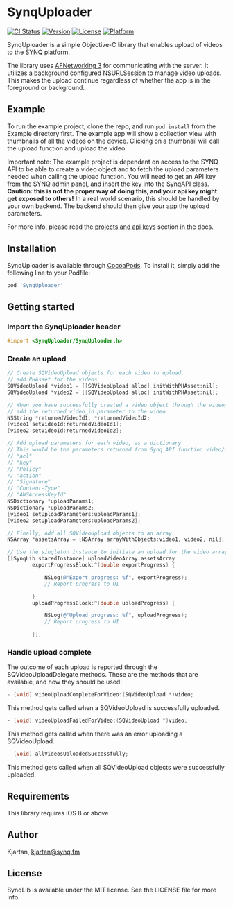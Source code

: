 # SynqUploader

[![CI Status](http://img.shields.io/travis/Kjartan/SynqUploader.svg?style=flat)](https://travis-ci.org/Kjartan/SynqUploader)
[![Version](https://img.shields.io/cocoapods/v/SynqUploader.svg?style=flat)](http://cocoapods.org/pods/SynqUploader)
[![License](https://img.shields.io/cocoapods/l/SynqUploader.svg?style=flat)](http://cocoapods.org/pods/SynqUploader)
[![Platform](https://img.shields.io/cocoapods/p/SynqUploader.svg?style=flat)](http://cocoapods.org/pods/SynqUploader)

SynqUploader is a simple Objective-C library that enables upload of videos to the [SYNQ platform](https://www.synq.fm).

The library uses [AFNetworking 3](https://github.com/AFNetworking/AFNetworking) for communicating with the server. It utilizes a background configured NSURLSession to manage video uploads. This makes the upload continue regardless of whether the app is in the foreground or background.

## Example

To run the example project, clone the repo, and run `pod install` from the Example directory first. The example app will show a collection view with thumbnails of all the videos on the device. Clicking on a thumbnail will call the upload function and upload the video. 

Important note: The example project is dependant on access to the SYNQ API to be able to create a video object and to fetch the upload parameters needed when calling the upload function. You will need to get an API key from the SYNQ admin panel, and insert the key into the SynqAPI class. **Caution: this is not the proper way of doing this, and your api key might get exposed to others!** 
In a real world scenario, this should be handled by your own backend. The backend should then give your app the upload parameters.

For more info, please read the [projects and api keys](https://docs.synq.fm/#projects-and-api-keys) section in the docs.


## Installation

SynqUploader is available through [CocoaPods](http://cocoapods.org). To install
it, simply add the following line to your Podfile:

```ruby
pod 'SynqUploader'
```

## Getting started

### Import the SynqUploader header

```objective-c
#import <SynqUploader/SynqUploader.h>
```

### Create an upload

```objective-c
// Create SQVideoUpload objects for each video to upload,
// add PHAsset for the videos
SQVideoUpload *video1 = [[SQVideoUpload alloc] initWithPHAsset:nil];
SQVideoUpload *video2 = [[SQVideoUpload alloc] initWithPHAsset:nil];

// When you have successfully created a video object through the video/create function in the Synq API,
// add the returned video_id parameter to the video
NSString *returnedVideoId1, *returnedVideoId2;
[video1 setVideoId:returnedVideoId1];
[video2 setVideoId:returnedVideoId2];

// Add upload parameters for each video, as a dictionary
// This would be the parameters returned from Synq API function video/upload, and must contain the following keys:
// "acl"
// "key"
// "Policy"
// "action"
// "Signature"
// "Content-Type"
// "AWSAccessKeyId"
NSDictionary *uploadParams1;
NSDictionary *uploadParams2;
[video1 setUploadParameters:uploadParams1];
[video2 setUploadParameters:uploadParams2];

// Finally, add all SQVideoUpload objects to an array
NSArray *assetsArray = [NSArray arrayWithObjects:video1, video2, nil];

// Use the singleton instance to initiate an upload for the video array
[[SynqLib sharedInstance] uploadVideoArray:assetsArray
        exportProgressBlock:^(double exportProgress) {

            NSLog(@"Export progress: %f", exportProgress);
            // Report progress to UI

        }
        uploadProgressBlock:^(double uploadProgress) {

            NSLog(@"Upload progress: %f", uploadProgress);
            // Report progress to UI

        }];
```

### Handle upload complete

The outcome of each upload is reported through the SQVideoUploadDelegate methods. These are the methods that are available, and how they should be used:

```objective-c
- (void) videoUploadCompleteForVideo:(SQVideoUpload *)video;
```
This method gets called when a SQVideoUpload is successfully uploaded.

```objective-c
- (void) videoUploadFailedForVideo:(SQVideoUpload *)video;
```
This method gets called when there was an error uploading a SQVideoUpload.

```objective-c
- (void) allVideosUploadedSuccessfully;
```
This method gets called when all SQVideoUpload objects were successfully uploaded.



## Requirements

This library requires iOS 8 or above

## Author

Kjartan, kjartan@synq.fm

## License

SynqLib is available under the MIT license. See the LICENSE file for more info.
